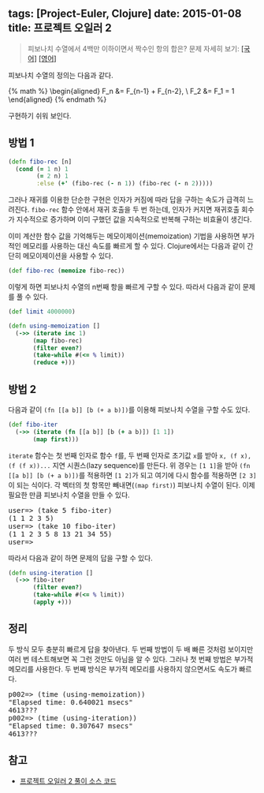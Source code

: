 tags: [Project-Euler, Clojure]
date: 2015-01-08
title: 프로젝트 오일러 2
---
> 피보나치 수열에서 4백만 이하이면서 짝수인 항의 합은?
> 문제 자세히 보기: [[국어]](http://euler.synap.co.kr/prob_detail.php?id=2) [[영어]](https://projecteuler.net/problem=2)

피보나치 수열의 정의는 다음과 같다.

{% math %}
\begin{aligned}
F_n &= F_{n-1} + F_{n-2}, \\
F_2 &= F_1 = 1
\end{aligned}
{% endmath %}

구현하기 쉬워 보인다.<!--more-->

## 방법 1
```clojure
(defn fibo-rec [n]
  (cond (= 1 n) 1
        (= 2 n) 1
        :else (+' (fibo-rec (- n 1)) (fibo-rec (- n 2)))))
```

그러나 재귀를 이용한 단순한 구현은 인자가 커짐에 따라 답을 구하는 속도가 급격히 느려진다. `fibo-rec` 함수 안에서 재귀 호출을 두 번 하는데, 인자가 커지면 재귀호출 회수가 지수적으로 증가하며 이미 구했던 값을 지속적으로 반복해 구하는 비효율이 생긴다.

이미 계산한 함수 값을 기억해두는 메모이제이션(memoization) 기법을 사용하면 부가적인 메모리를 사용하는 대신 속도를 빠르게 할 수 있다. Clojure에서는 다음과 같이 간단히 메모이제이션을 사용할 수 있다.

```clojure
(def fibo-rec (memoize fibo-rec))
```

이렇게 하면 피보나치 수열의 n번째 항을 빠르게 구할 수 있다. 따라서 다음과 같이 문제를 풀 수 있다.

```clojure
(def limit 4000000)

(defn using-memoization []
  (->> (iterate inc 1)
       (map fibo-rec)
       (filter even?)
       (take-while #(<= % limit))
       (reduce +)))
```

## 방법 2
다음과 같이 `(fn [[a b]] [b (+ a b)])`를 이용해 피보나치 수열을 구할 수도 있다.

```clojure
(def fibo-iter
  (->> (iterate (fn [[a b]] [b (+ a b)]) [1 1])
       (map first)))
```

`iterate` 함수는 첫 번째 인자로 함수 `f`를, 두 번째 인자로 초기값 `x`를 받아 `x, (f x), (f (f x))...` 지연 시퀀스(lazy sequence)를 만든다. 위 경우는 `[1 1]`을 받아 `(fn [[a b]] [b (+ a b)])`를 적용하면 `[1 2]`가 되고 여기에 다시 함수를 적용하면 `[2 3]`이 되는 식이다. 각 벡터의 첫 항목만 빼내면(`(map first)`) 피보나치 수열이 된다. 이제 필요한 만큼 피보나치 수열을 만들 수 있다.

<pre class="console">
user=> (take 5 fibo-iter)
(1 1 2 3 5)
user=> (take 10 fibo-iter)
(1 1 2 3 5 8 13 21 34 55)
user=>
</pre>

따라서 다음과 같이 하면 문제의 답을 구할 수 있다.

```clojure
(defn using-iteration []
  (->> fibo-iter
       (filter even?)
       (take-while #(<= % limit))
       (apply +)))
```

## 정리
두 방식 모두 충분히 빠르게 답을 찾아낸다. 두 번째 방법이 두 배 빠른 것처럼 보이지만 여러 번 테스트해보면 꼭 그런 것만도 아님을 알 수 있다. 그러나 첫 번째 방법은 부가적 메모리를 사용한다. 두 번째 방식은 부가적 메모리를 사용하지 않으면서도 속도가 빠르다.

<pre class="console">
p002=> (time (using-memoization))
"Elapsed time: 0.640021 msecs"
4613???
p002=> (time (using-iteration))
"Elapsed time: 0.307647 msecs"
4613???
</pre>

## 참고
* [프로젝트 오일러 2 풀이 소스 코드](https://github.com/ntalbs/euler/blob/master/src/p002.clj)
